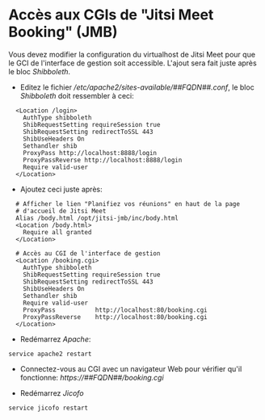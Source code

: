 # Accès aux CGIs de "Jitsi Meet Booking" (JMB)

Vous devez modifier la configuration du virtualhost de Jitsi Meet pour que le GCI de l'interface de gestion soit accessible. L'ajout sera fait juste après le
bloc *Shibboleth*.

* Editez le fichier */etc/apache2/sites-available/##FQDN##.conf*, le bloc *Shibboleth* doit ressembler à ceci:
```
  <Location /login>
    AuthType shibboleth
    ShibRequestSetting requireSession true
    ShibRequestSetting redirectToSSL 443
    ShibUseHeaders On
    Sethandler shib
    ProxyPass http://localhost:8888/login
    ProxyPassReverse http://localhost:8888/login
    Require valid-user
  </Location>
```

* Ajoutez ceci juste après:
```
  # Afficher le lien "Planifiez vos réunions" en haut de la page
  # d'accueil de Jitsi Meet
  Alias /body.html /opt/jitsi-jmb/inc/body.html
  <Location /body.html>
    Require all granted
  </Location>

  # Accès au CGI de l'interface de gestion
  <Location /booking.cgi>
    AuthType shibboleth
    ShibRequestSetting requireSession true
    ShibRequestSetting redirectToSSL 443
    ShibUseHeaders On
    Sethandler shib
    Require valid-user
    ProxyPass           http://localhost:80/booking.cgi
    ProxyPassReverse    http://localhost:80/booking.cgi
  </Location>
```

* Redémarrez *Apache*:
```
service apache2 restart
```

* Connectez-vous au CGI avec un navigateur Web pour vérifier qu'il fonctionne: *https://##FQDN##/booking.cgi*

* Redémarrez *Jicofo*
```
service jicofo restart
```
